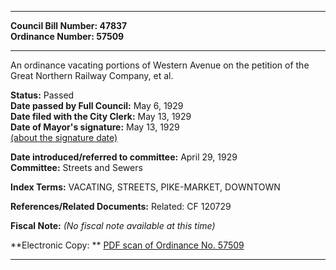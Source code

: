 * * * * *  
  
**Council Bill Number: [](#h0)[](#h2)47837**   
**Ordinance Number: 57509**  
  
* * * * *  
  
An ordinance vacating portions of Western Avenue on the petition of the Great Northern Railway Company, et al.  
  
**Status:** Passed   
**Date passed by Full Council:** May 6, 1929   
**Date filed with the City Clerk:** May 13, 1929   
**Date of Mayor's signature:** May 13, 1929   
[(about the signature date)](/~public/approvaldate.htm)   
  
  
**Date introduced/referred to committee:** April 29, 1929   
**Committee:** Streets and Sewers   
  
**Index Terms:** VACATING, STREETS, PIKE-MARKET, DOWNTOWN  
  
**References/Related Documents:** Related: CF 120729  
  
**Fiscal Note:** *(No fiscal note available at this time)*  
  
**Electronic Copy: ** [PDF scan of Ordinance No. 57509](/~archives/Ordinances/Ord_57509.pdf)  
  
* * * * *  
